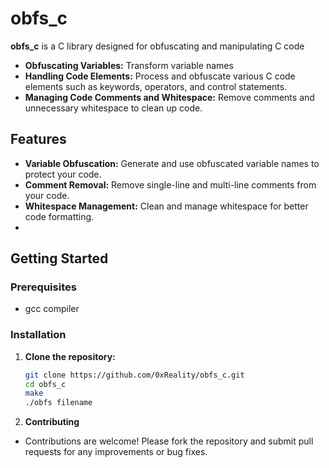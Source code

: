 # obfs_c

**obfs_c** is a C library designed for obfuscating and manipulating C code

- **Obfuscating Variables:** Transform variable names 
- **Handling Code Elements:** Process and obfuscate various C code elements such as keywords, operators, and control statements.
- **Managing Code Comments and Whitespace:** Remove comments and unnecessary whitespace to clean up code.

## Features

- **Variable Obfuscation:** Generate and use obfuscated variable names to protect your code.
- **Comment Removal:** Remove single-line and multi-line comments from your code.
- **Whitespace Management:** Clean and manage whitespace for better code formatting.
- 
## Getting Started
### Prerequisites

- gcc compiler 

### Installation

1. **Clone the repository:**

   ```bash
   git clone https://github.com/0xReality/obfs_c.git
   cd obfs_c
   make
   ./obfs filename
   ```

2. **Contributing**

- Contributions are welcome! Please fork the repository and submit pull requests for any improvements or bug fixes.


